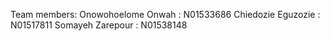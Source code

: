 Team members:
Onowohoelome Onwah : N01533686
Chiedozie Eguzozie : N01517811
Somayeh Zarepour : N01538148